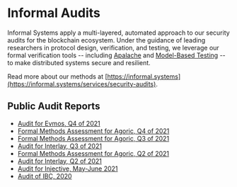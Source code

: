 # Informal Audits

Informal Systems apply a multi-layered, automated approach to our security
audits for the blockchain ecosystem. Under the guidance of leading researchers
in protocol design, verification, and testing, we leverage
our formal verification tools -- including
[Apalache](https://apalache.informal.systems/) and [Model-Based
Testing](https://github.com/informalsystems/modelator) -- to make distributed
systems secure and resilient.

Read more about our methods at
[https://informal.systems](https://informal.systems/services/security-audits).

## Public Audit Reports

* [Audit for Evmos, Q4 of 2021](./Evmos2021Q4/informal-evmos-report-2021q4.pdf)
* [Formal Methods Assessment for Agoric, Q4 of 2021](./agoric2021Q4/informal-agoric-report-phase3.pdf)
* [Formal Methods Assessment for Agoric, Q3 of 2021](./agoric2021Q3/informal-agoric-report-phase2.pdf)
* [Audit for Interlay, Q3 of 2021](./Interlay2021Q3/informal-report-interlay-audit-2021Q3.pdf)
* [Formal Methods Assessment for Agoric, Q2 of 2021](./agoric2021Q2/informal-agoric-report-phase1.pdf)
* [Audit for Interlay, Q2 of 2021](./Interlay2021Q2/informal-report-interlay-audit-2021Q2.pdf)
* [Audit for Injective, May-June 2021](./Injective2021-june)
* [Audit of IBC, 2020](./IBC2020)
